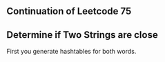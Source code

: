 ## Continuation of Leetcode 75
## Determine if Two Strings are close
First you generate hashtables for both words.
